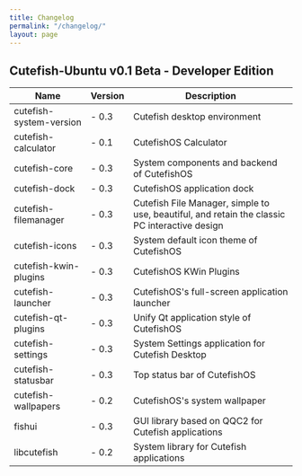 ```yaml
---
title: Changelog
permalink: "/changelog/"
layout: page
---
```


## **Cutefish-Ubuntu v0.1 Beta - Developer Edition**

| Name                      | Version    | Description                                                                                   |
|---------------------------|------------|-----------------------------------------------------------------------------------------------|
| cutefish-system-version   |    - 0.3   | Cutefish desktop environment                                                                  |
| cutefish-calculator       |    - 0.1   | CutefishOS Calculator                                                                         |
| cutefish-core             |    - 0.3   | System components and backend of CutefishOS                                                   |
| cutefish-dock             |    - 0.3   | CutefishOS application dock                                                                   |
| cutefish-filemanager      |    - 0.3   | Cutefish File Manager, simple to use, beautiful, and retain the classic PC interactive design |
| cutefish-icons            |    - 0.3   | System default icon theme of CutefishOS                                                       |
| cutefish-kwin-plugins     |    - 0.3   | CutefishOS KWin Plugins                                                                       |
| cutefish-launcher         |    - 0.3   | CutefishOS's full-screen application launcher                                                 |
| cutefish-qt-plugins       |    - 0.3   | Unify Qt application style of CutefishOS                                                      |
| cutefish-settings         |    - 0.3   | System Settings application for Cutefish Desktop                                              |
| cutefish-statusbar        |    - 0.3   | Top status bar of CutefishOS                                                                  |
| cutefish-wallpapers       |    - 0.2   | CutefishOS's system wallpaper                                                                 |
| fishui                    |    - 0.3   | GUI library based on QQC2 for Cutefish applications                                           |
| libcutefish               |    - 0.2   | System library for Cutefish applications                                                      |
